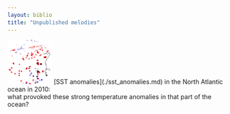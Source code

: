 ```yaml
---
layout: biblio
title: "Unpublished melodies"
---
```


<img class="imagelogo" src="/figures/publis/logo_anomalies.png" alt="SST anomalies">
[SST anomalies](./sst_anomalies.md) in the North Atlantic ocean in 2010:<br> what provoked these strong temperature anomalies in that part of the ocean?
